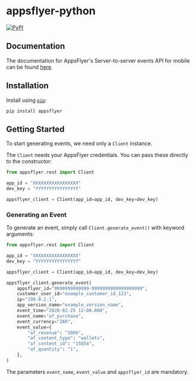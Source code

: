 # appsflyer-python

[![PyPI](https://img.shields.io/pypi/v/appsflyer.svg)](https://pypi.python.org/pypi/appsflyer)

## Documentation

The documentation for AppsFlyer's Server-to-server events API for mobile can be found [here](https://support.appsflyer.com/hc/en-us/articles/207034486-Server-to-server-events-API-for-mobile-S2S-mobile-).

## Installation

Install using [`pip`](https://pypi.org/project/pip/):

```shell
pip install appsflyer
```

## Getting Started

To start generating events, we need only a `Client` instance.

The `Client` needs your AppsFlyer credentials. You can pass these directly to the constructor:

```python
from appsflyer.rest import Client

app_id = "XXXXXXXXXXXXXXXXX"
dev_key = "YYYYYYYYYYYYYYYY"

appsflyer_client = Client(app_id=app_id, dev_key=dev_key)
```

### Generating an Event

To generate an event, simply call `Client.generate_event()` with keyword arguments:

```python
from appsflyer.rest import Client

app_id = "XXXXXXXXXXXXXXXXX"
dev_key = "YYYYYYYYYYYYYYYY"

appsflyer_client = Client(app_id=app_id, dev_key=dev_key)

appsflyer_client.generate_event(
    appsflyer_id="9999999999999-9999999999999999999",
    customer_user_id="example_customer_id_123",
    ip="199.0.2.1",
    app_version_name="example_version_name",
    event_time="2020-02-25 12:00.000",
    event_name="af_purchase",
    event_currency="ZAR",
    event_value={
        "af_revenue": "1006",
        "af_content_type": "wallets",
        "af_content_id": "15854",
        "af_quantity": "1",
    },
)

```

The parameters `event_name`, `event_value` and `appsflyer_id` are mandatory.

